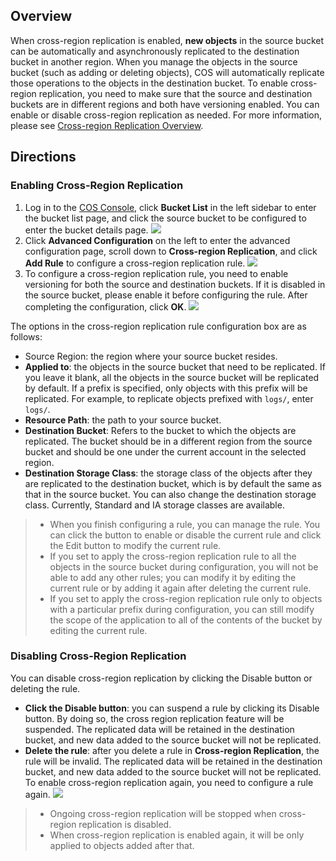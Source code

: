 ## Overview
When cross-region replication is enabled, **new objects** in the source bucket can be automatically and asynchronously replicated to the destination bucket in another region. When you manage the objects in the source bucket (such as adding or deleting objects), COS will automatically replicate those operations to the objects in the destination bucket. To enable cross-region replication, you need to make sure that the source and destination buckets are in different regions and both have versioning enabled. You can enable or disable cross-region replication as needed. For more information, please see [Cross-region Replication Overview](https://intl.cloud.tencent.com/document/product/436/19237).

## Directions
### Enabling Cross-Region Replication


1. Log in to the [COS Console](https://console.cloud.tencent.com/cos5), click **Bucket List** in the left sidebar to enter the bucket list page, and click the source bucket to be configured to enter the bucket details page.
   ![](https://main.qcloudimg.com/raw/e7262775af485aa2913b855d6064802d.png)
2. Click **Advanced Configuration** on the left to enter the advanced configuration page, scroll down to **Cross-region Replication**, and click **Add Rule** to configure a cross-region replication rule.
![](https://main.qcloudimg.com/raw/91b3093cb905751c68799fc9755d0ff6.png)
3. To configure a cross-region replication rule, you need to enable versioning for both the source and destination buckets. If it is disabled in the source bucket, please enable it before configuring the rule. After completing the configuration, click **OK**.
![](https://main.qcloudimg.com/raw/6aeab6e744f70b0928b20d485b5bbe6b.png)

The options in the cross-region replication rule configuration box are as follows:

- Source Region: the region where your source bucket resides.
- **Applied to**: the objects in the source bucket that need to be replicated. If you leave it blank, all the objects in the source bucket will be replicated by default. If a prefix is specified, only objects with this prefix will be replicated. For example, to replicate objects prefixed with `logs/`, enter `logs/`.
- **Resource Path**: the path to your source bucket.
- **Destination Bucket**: Refers to the bucket to which the objects are replicated. The bucket should be in a different region from the source bucket and should be one under the current account in the selected region.
- **Destination Storage Class**: the storage class of the objects after they are replicated to the destination bucket, which is by default the same as that in the source bucket. You can also change the destination storage class. Currently, Standard and IA storage classes are available.

> 
>- When you finish configuring a rule, you can manage the rule. You can click the button to enable or disable the current rule and click the Edit button to modify the current rule.
>- If you set to apply the cross-region replication rule to all the objects in the source bucket during configuration, you will not be able to add any other rules; you can modify it by editing the current rule or by adding it again after deleting the current rule.
>- If you set to apply the cross-region replication rule only to objects with a particular prefix during configuration, you can still modify the scope of the application to all of the contents of the bucket by editing the current rule.

### Disabling Cross-Region Replication


You can disable cross-region replication by clicking the Disable button or deleting the rule.

- **Click the Disable button**: you can suspend a rule by clicking its Disable button. By doing so, the cross region replication feature will be suspended. The replicated data will be retained in the destination bucket, and new data added to the source bucket will not be replicated.
- **Delete the rule**: after you delete a rule in **Cross-region Replication**, the rule will be invalid. The replicated data will be retained in the destination bucket, and new data added to the source bucket will not be replicated. To enable cross-region replication again, you need to configure a rule again.
![](https://main.qcloudimg.com/raw/f26250880b0f298531e66a49ccea8dc5.png)

> 
> - Ongoing cross-region replication will be stopped when cross-region replication is disabled.
> - When cross-region replication is enabled again, it will be only applied to objects added after that.

